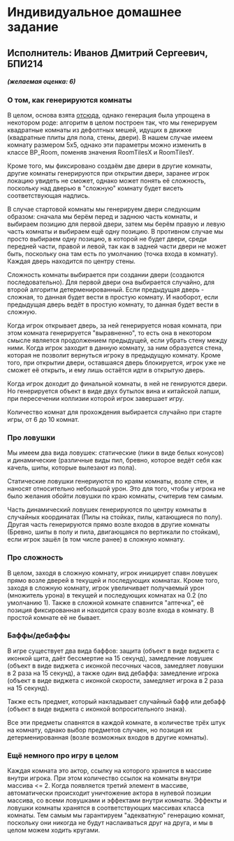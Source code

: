 # Индивидуальное домашнее задание
## Исполнитель: Иванов Дмитрий Сергеевич, БПИ214

##### (желаемая оценка: 6)

### О том, как генерируются комнаты

В целом, основа взята [отсюда](https://youtu.be/XgIDH42RHWQ?si=aKt-0Ds4snW0vA48), однако генерация была упрощена в некотором роде: алгоритм в целом построен так, что мы генерируем квадратные комнаты из дефолтных мешей, идущих в движке (квадратные плиты для пола, стены, двери). В нашем случае имеем комнату размером 5x5, однако эти параметры можно изменить в классе BP_Room, поменяв значения RoomTilesX и RoomTilesY.

Кроме того, мы фиксировано создаём две двери в другие комнаты, другие комнаты генерируются при открытии двери, заранее игрок локацию увидеть не сможет, однако может понять её сложность, поскольку над дверью в "сложную" комнату будет висеть соответствующая надпись.

В случае стартовой комнаты мы генерируем двери следующим образом: сначала мы берём перед и заднюю часть комнаты, и выбираем позицию для первой двери, затем мы берём правую и левую часть комнаты и выбираем ещё одну позицию. В противном случае мы просто выбираем одну позицию, в которой не будет двери, среди передней части, правой и левой, так как в задней части двери не может быть, поскольку она там есть по умолчанию (точка входа в комнату). Каждая дверь находится по центру стены.

Сложность комнаты выбирается при создании двери (создаются последовательно). Для первой двери она выбирается случайно, для второй алгоритм детерменированный. Если предыдущая дверь - сложная, то данная будет вести в простую комнату. И наоборот, если предыдущая дверь ведёт в простую комнату, то данная будет вести в сложную.

Когда игрок открывает дверь, за ней генерируется новая комната, при этом комната генерируется "выравненно", то есть она в некотором смысле является продолжением предыдущей, если убрать стену между ними. Когда игрок заходит в данную комнату, за ним образуется стена, которая не позволит вернуться игроку в предыдущую комнату. Кроме того, при открытии двери, оставшаяся дверь блокируется, игрок уже не сможет её открыть, и ему лишь остаётся идти в открытую дверь.

Когда игрок доходит до финальной комнаты, в ней не генируются двери. Но генерируется объект в виде двух бутылок вина и китайской лапши, при пересечении коллизии которой игрок завершает игру.

Количество комнат для прохождения выбирается случайно при старте игры, от 6 до 10 комнат.

### Про ловушки

Мы имеем два вида ловушек: статические (пики в виде белых конусов) и динамические (различные виды пил, бревно, которое ведёт себя как качель, шипы, которые вылезают из пола).

Статические ловушки генериуются по краям комнаты, возле стен, и наносят относительно небольшой урон. Это для того, чтобы у игрока не было желания обойти ловушки по краю комнаты, считерив тем самым.

Часть динамический ловушек генерируются по центру комнаты в случайных координатах (Пилы на стойках, пилы, катающиеся по полу). Другая часть генерируются прямо возле входов в другие комнаты (Бревно, шипы в полу и пила, двигающаяся по вертикали по стойкам), если игрок зашёл (в том числе ранее) в сложную комнату.

### Про сложность

В целом, заходя в сложную комнату, игрок иницирует спавн ловушек прямо возле дверей в текущей и последующих комнатах. Кроме того, заходя в сложную комнату, игрок увеличивает получаемый урон (множитель урона) в текущей и последующих комнатах на 0.2 (по умолчанию 1). Также в сложной комнате спавнится "аптечка", её позиция фиксированная и находится сразу возле входа в комнату. В простой комнате её не бывает.

### Баффы/дебаффы

В игре существует два вида баффов: защита (объект в виде виджета с иконкой щита, даёт бессмертие на 15 секунд), замедление ловушек (объект в виде виджета с иконкой песочных часов, замедляет ловушки в 2 раза на 15 секунд), а также один вид дебаффа: замедление игрока (объект в виде виджета с иконкой скорости, замедляет игрока в 2 раза на 15 секунд).

Также есть предмет, который накладывает случайный бафф или дебафф (объект в виде виджета с иконкой вопросительного знака).

Все эти предметы спавнятся в каждой комнате, в количестве трёх штук на комнату, однако выбор предметов случаен, но позиция их детерменированная (возле возможных входов в другие комнаты).

### Ещё немного про игру в целом

Каждая комната это актор, ссылку на которого хранится в массиве внутри игрока. При этом количество ссылок на комнаты внутри массива <= 2. Когда появляется третий элемент в массиве, автоматически происходит уничтожение актора в нулевой позиции массива, со всеми ловушками и эффектами внутри комнаты. Эффекты и ловушки комнаты хранятся в соответствующих массивах класса комнаты. Тем самым мы гарантируем "адекватную" генерацию комнат, поскольку они никогда не будут наслаиваться друг на друга, и мы в целом можем ходить кругами.